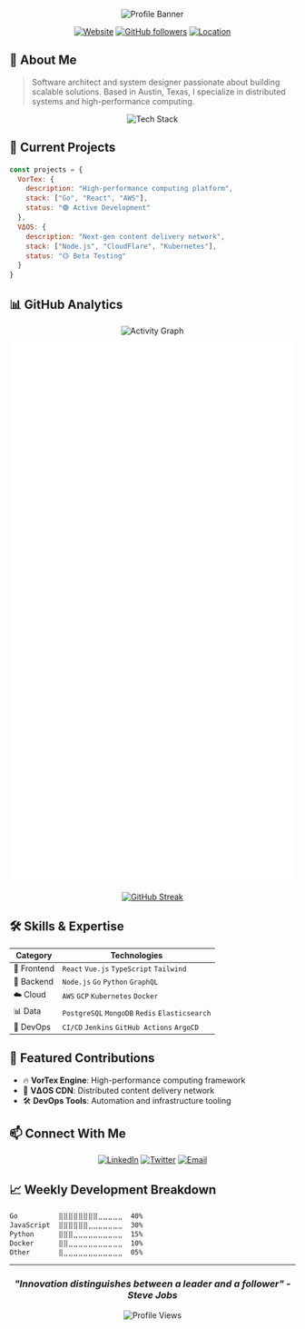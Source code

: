 <div align="center">

![Profile Banner](profile-banner.svg)

[![Website](https://img.shields.io/badge/Website-likhonsheikh.com-64ffda?style=for-the-badge&logo=google-chrome)](https://likhonsheikh.com)
[![GitHub followers](https://img.shields.io/github/followers/likhonsheikh54?style=for-the-badge&color=64ffda)](https://github.com/likhonsheikh54)
[![Location](https://img.shields.io/badge/Location-Austin,%20TX-64ffda?style=for-the-badge&logo=google-maps)](https://goo.gl/maps/Austin)

</div>

## 💫 About Me

> Software architect and system designer passionate about building scalable solutions. Based in Austin, Texas, I specialize in distributed systems and high-performance computing.

<div align="center">

![Tech Stack](tech-stack-wheel.svg)

</div>

## 🚀 Current Projects

```javascript
const projects = {
  VorTex: {
    description: "High-performance computing platform",
    stack: ["Go", "React", "AWS"],
    status: "🟢 Active Development"
  },
  VΔOS: {
    description: "Next-gen content delivery network",
    stack: ["Node.js", "CloudFlare", "Kubernetes"],
    status: "🟡 Beta Testing"
  }
}
```

## 📊 GitHub Analytics

<div align="center">

![Activity Graph](activity-graph.svg)
![GitHub Metrics](https://github.com/likhonsheikh54/likhonsheikh54/blob/main/dist/metrics.svg)

[![GitHub Streak](https://github-readme-streak-stats.herokuapp.com/?user=likhonsheikh54&theme=dark&ring=64ffda&fire=64ffda&currStreakLabel=64ffda)](https://github.com/likhonsheikh54)

</div>

## 🛠️ Skills & Expertise

| Category | Technologies |
|----------|-------------|
| 🎨 Frontend | `React` `Vue.js` `TypeScript` `Tailwind` |
| 🔧 Backend | `Node.js` `Go` `Python` `GraphQL` |
| ☁️ Cloud | `AWS` `GCP` `Kubernetes` `Docker` |
| 📊 Data | `PostgreSQL` `MongoDB` `Redis` `Elasticsearch` |
| 🔄 DevOps | `CI/CD` `Jenkins` `GitHub Actions` `ArgoCD` |

## 🌟 Featured Contributions

- 🔥 **VorTex Engine**: High-performance computing framework
- 🚀 **VΔOS CDN**: Distributed content delivery network
- 🛠️ **DevOps Tools**: Automation and infrastructure tooling

## 📫 Connect With Me

<div align="center">

[![LinkedIn](https://img.shields.io/badge/LinkedIn-Likhon%20Sheikh-64ffda?style=for-the-badge&logo=linkedin)](https://linkedin.com/in/likhonsheikh)
[![Twitter](https://img.shields.io/badge/Twitter-@likhonsheikh-64ffda?style=for-the-badge&logo=twitter)](https://twitter.com/likhonsheikh)
[![Email](https://img.shields.io/badge/Email-likhonsheikh54@icloud.com-64ffda?style=for-the-badge&logo=apple)](mailto:likhonsheikh54@icloud.com)

</div>

## 📈 Weekly Development Breakdown

```text
Go          ⣿⣿⣿⣿⣿⣿⣿⣿⣀⣀⣀⣀⣀  40%
JavaScript  ⣿⣿⣿⣿⣿⣿⣀⣀⣀⣀⣀⣀⣀  30%
Python      ⣿⣿⣿⣀⣀⣀⣀⣀⣀⣀⣀⣀⣀  15%
Docker      ⣿⣿⣀⣀⣀⣀⣀⣀⣀⣀⣀⣀⣀  10%
Other       ⣿⣀⣀⣀⣀⣀⣀⣀⣀⣀⣀⣀⣀  05%
```

---

<div align="center">

### _"Innovation distinguishes between a leader and a follower" - Steve Jobs_

![Profile Views](https://komarev.com/ghpvc/?username=likhonsheikh54&color=64ffda&style=flat-square)

</div>
